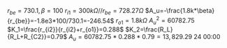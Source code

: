 $r_{be}=730.1 ,\beta =100$
$r_{i1}=300k\Omega//r_{be}=728.27\Omega$
$A_u=-\frac{1.8k*\beta}{r_{be}}=-1.8e3*100/730.1=-246.54$
$r_{o1}=1.8k\Omega$
${A_u}^2=60782.75$
$K_1=\frac{r_{i2}}{r_{i2}+r_{o1}}=0.288$
$K_2=\frac{R_L}{R_L+R_{C2}}=0.79$
$A_u=60782.75*0.288*0.79=13,829.29$
24 00:00